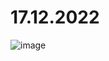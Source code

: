 # 17.12.2022
![image](https://user-images.githubusercontent.com/96314993/208232271-9bb8d547-8b42-4e71-9da5-9351659869b7.png)
